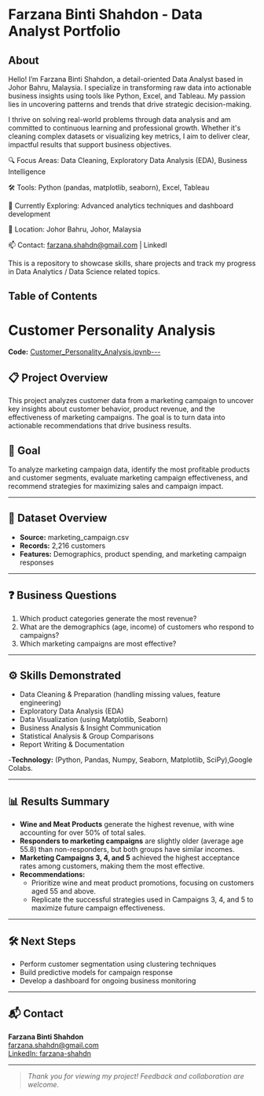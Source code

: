 # Farzana Binti Shahdon - Data Analyst Portfolio
## About
Hello! I’m Farzana Binti Shahdon, a detail-oriented Data Analyst based in Johor Bahru, Malaysia. I specialize in transforming raw data into actionable business insights using tools like Python, Excel, and Tableau. My passion lies in uncovering patterns and trends that drive strategic decision-making.

I thrive on solving real-world problems through data analysis and am committed to continuous learning and professional growth. Whether it's cleaning complex datasets or visualizing key metrics, I aim to deliver clear, impactful results that support business objectives.

🔍 Focus Areas: Data Cleaning, Exploratory Data Analysis (EDA), Business Intelligence

🛠️ Tools: Python (pandas, matplotlib, seaborn), Excel, Tableau

🌱 Currently Exploring: Advanced analytics techniques and dashboard development

📍 Location: Johor Bahru, Johor, Malaysia

📫 Contact: farzana.shahdn@gmail.com | LinkedI

This is a repository to showcase skills, share projects and track my progress in Data Analytics / Data Science related topics.

## Table of Contents

# Customer Personality Analysis
**Code:** [Customer_Personality_Analysis.ipynb---](https://github.com/FarzanaShahdn/customer-personality-analysis/blob/main/Customer_Personality_Analysis.ipynb)

## 📋 Project Overview
This project analyzes customer data from a marketing campaign to uncover key insights about customer behavior, product revenue, and the effectiveness of marketing campaigns. The goal is to turn data into actionable recommendations that drive business results.


## 🎯 Goal
To analyze marketing campaign data, identify the most profitable products and customer segments, evaluate marketing campaign effectiveness, and recommend strategies for maximizing sales and campaign impact.

---

## 🔎 Dataset Overview
- **Source:** marketing_campaign.csv
- **Records:** 2,216 customers
- **Features:** Demographics, product spending, and marketing campaign responses

---

## ❓ Business Questions
1. Which product categories generate the most revenue?
2. What are the demographics (age, income) of customers who respond to campaigns?
3. Which marketing campaigns are most effective?

---

## ⚙️ Skills Demonstrated
- Data Cleaning & Preparation (handling missing values, feature engineering)
- Exploratory Data Analysis (EDA)
- Data Visualization (using Matplotlib, Seaborn)
- Business Analysis & Insight Communication
- Statistical Analysis & Group Comparisons
- Report Writing & Documentation

-**Technology:** (Python, Pandas, Numpy, Seaborn, Matplotlib, SciPy),Google Colabs.

---

## 📊 Results Summary

- **Wine and Meat Products** generate the highest revenue, with wine accounting for over 50% of total sales.
- **Responders to marketing campaigns** are slightly older (average age 55.8) than non-responders, but both groups have similar incomes.
- **Marketing Campaigns 3, 4, and 5** achieved the highest acceptance rates among customers, making them the most effective.
- **Recommendations:**  
  - Prioritize wine and meat product promotions, focusing on customers aged 55 and above.  
  - Replicate the successful strategies used in Campaigns 3, 4, and 5 to maximize future campaign effectiveness.

---

## 🛠️ Next Steps
- Perform customer segmentation using clustering techniques
- Build predictive models for campaign response
- Develop a dashboard for ongoing business monitoring

---

## 📬 Contact

**Farzana Binti Shahdon**  
[farzana.shahdn@gmail.com](mailto:farzana.shahdn@gmail.com)  
[LinkedIn: farzana-shahdn](https://www.linkedin.com/in/farzana-shahdn)

---

> _Thank you for viewing my project! Feedback and collaboration are welcome._
